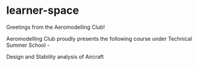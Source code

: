 # learner-space
Greetings from the Aeromodelling Club!

Aeromodelling Club proudly presents the following course under Technical Summer School -

 Design and Stability analysis of Aircraft
 

 
